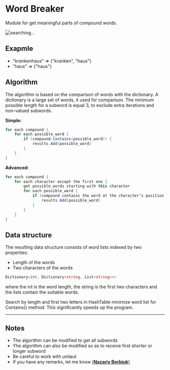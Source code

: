 # Word Breaker

Module for get meaningful parts of compound words.

![searching...](https://media.giphy.com/media/3h2AeAOj83j7slRkyW/giphy.gif)

## Exapmle

* "krankenhaus" => {"kranken", "haus"}
* "haus" => {"haus"}

## Algorithm

The algorithm is based on the comparison of words with the dictionary. A dictionary is a large set of words, it used for comparison. The minimum possible length for a subword is equal 3, to exclude extra iterations and non-valued subwords.

**Simple:**

```csharp
for each compound {
    for each possible_word {
        if (compound.Contains(possible_word)) {
            results.Add(possible_word)
        }
    }
}
```

**Advanced:**

```csharp
for each compound {
    for each character except the first one {
        get possible_words starting with this character
        for each possible_word {
            if (compound contains the word at the character’s position) {
                results.Add(possible_word)
            }
        }
    }
}
```

## Data structure

The resulting data structure consists of word lists indexed by two properties:

* Length of the words
* Two characters of the words

```csharp
Dictionary<int, Dictionary<string, List<string>>>
```

where the int is the word length, the string is the first two characters and the lists contain the suitable words.

Search by length and first two letters in HashTable minimize word list for Contains() method. This significantly speeds up the program.

*****

## Notes

* The algorithm can be modified to get all subwords
* Yhe algorithm can also be modified so as to receive first shorter or longer subword
* Be careful to work with umlaut
* If you have any remarks, let me know [(**Nazariy Borbiuk**)]("borbiuk.n@gmail.com")
